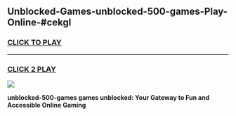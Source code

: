 
## Unblocked-Games-unblocked-500-games-Play-Online-#cekgl
<h3>
<a href="https://premium.freeplayer.one?title=unblocked-500-games&ref=27F">CLICK TO PLAY</a></h3>
<hr>

<h3>
<a href="https://premium.freeplayer.one?title=unblocked-500-games&ref=27F">CLICK 2 PLAY</a>
  
</h3>

<a href="https://premium.freeplayer.one?title=unblocked-500-games&ref=27F"><img src="https://clearcache.store/games.png"></a>


**unblocked-500-games games unblocked: Your Gateway to Fun and Accessible Online Gaming**
